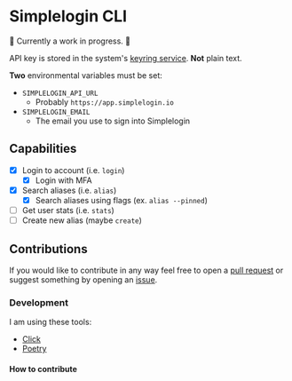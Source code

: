 # Simplelogin CLI

:construction: Currently a work in progress. :construction:

API key is stored in the system's [keyring service](https://pypi.org/project/keyring/). **Not** plain text.

**Two** environmental variables must be set:

- `SIMPLELOGIN_API_URL`
  - Probably `https://app.simplelogin.io`
- `SIMPLELOGIN_EMAIL`
  - The email you use to sign into Simplelogin

## Capabilities

- [x] Login to account (i.e. `login`)
  - [x] Login with MFA
- [x] Search aliases (i.e. `alias`)
  - [x] Search aliases using flags (ex. `alias --pinned`)
- [ ] Get user stats (i.e. `stats`)
- [ ] Create new alias (maybe `create`)

## Contributions

If you would like to contribute in any way feel free to open a [pull request](https://github.com/joedemcher/simplelogin-cli/pulls) or suggest something by opening an [issue](https://github.com/joedemcher/simplelogin-cli/issues).

### Development

I am using these tools:

- [Click](https://click.palletsprojects.com/en/8.1.x/)
- [Poetry](https://python-poetry.org/)

#### How to contribute
